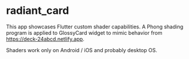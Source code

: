 # radiant_card

This app showcases Flutter custom shader capabilities. A Phong shading program is applied to 
GlossyCard widget to mimic behavior from https://deck-24abcd.netlify.app.

Shaders work only on Android / iOS and probably desktop OS.
